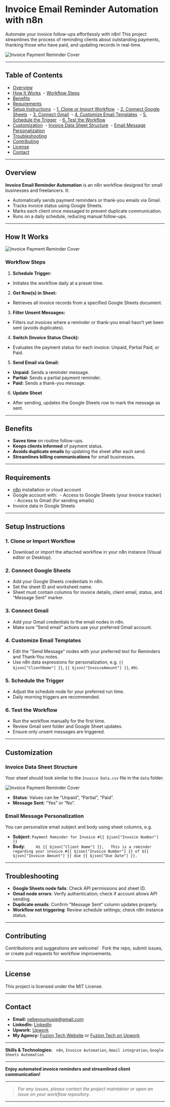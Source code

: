 # Invoice Email Reminder Automation with n8n


Automate your invoice follow-ups effortlessly with n8n! This project streamlines the process of reminding clients about outstanding payments, thanking those who have paid, and updating records in real-time.

![Invoice Payment Reminder Cover](./images/Invoice%20Payment%20Reminder%20Cover.png)


***


## Table of Contents


- [Overview](#overview)
- [How It Works](#how-it-works)
 - [Workflow Steps](#workflow-steps)
- [Benefits](#benefits)
- [Requirements](#requirements)
- [Setup Instructions](#setup-instructions)
 - [1. Clone or Import Workflow](#1-clone-or-import-workflow)
 - [2. Connect Google Sheets](#2-connect-google-sheets)
 - [3. Connect Gmail](#3-connect-gmail)
 - [4. Customize Email Templates](#4-customize-email-templates)
 - [5. Schedule the Trigger](#5-schedule-the-trigger)
 - [6. Test the Workflow](#6-test-the-workflow)
- [Customization](#customization)
 - [Invoice Data Sheet Structure](#invoice-data-sheet-structure)
 - [Email Message Personalization](#email-message-personalization)
- [Troubleshooting](#troubleshooting)
- [Contributing](#contributing)
- [License](#license)
- [Contact](#contact)


***


## Overview


**Invoice Email Reminder Automation** is an n8n workflow designed for small businesses and freelancers. It:


- Automatically sends payment reminders or thank-you emails via Gmail.
- Tracks invoice status using Google Sheets.
- Marks each client once messaged to prevent duplicate communication.
- Runs on a daily schedule, reducing manual follow-ups.


***


## How It Works

![Invoice Payment Reminder Cover](./images/Invoice%20Payment%20Reminder.png)

### Workflow Steps


1. **Schedule Trigger:**
- Initiates the workflow daily at a preset time.


2. **Get Row(s) in Sheet:**
- Retrieves all invoice records from a specified Google Sheets document.


3. **Filter Unsent Messages:**
- Filters out invoices where a reminder or thank-you email hasn’t yet been sent (avoids duplicates).  
  

4. **Switch (Invoice Status Check):**
- Evaluates the payment status for each invoice: Unpaid, Partial Paid, or Paid.
  

5. **Send Email via Gmail:**
- **Unpaid:** Sends a reminder message.
- **Partial:** Sends a partial payment reminder.
- **Paid:** Sends a thank-you message.  


6. **Update Sheet**
- After sending, updates the Google Sheets row to mark the message as sent.


***


## Benefits


- **Saves time** on routine follow-ups.
- **Keeps clients informed** of payment status.
- **Avoids duplicate emails** by updating the sheet after each send.
- **Streamlines billing communications** for small businesses.


***


## Requirements


- [n8n](https://n8n.io/) installation or cloud account
- Google account with:
 - Access to Google Sheets (your invoice tracker)
 - Access to Gmail (for sending emails)
- Invoice data in Google Sheets


***


## Setup Instructions


### 1. Clone or Import Workflow


- Download or import the attached workflow in your n8n instance (Visual editor or Desktop).


### 2. Connect Google Sheets


- Add your Google Sheets credentials in n8n.
- Set the sheet ID and worksheet name.
- Sheet must contain columns for invoice details, client email, status, and "Message Sent" marker.


### 3. Connect Gmail


- Add your Gmail credentials to the email nodes in n8n.
- Make sure “Send email” actions use your preferred Gmail account.


### 4. Customize Email Templates


- Edit the "Send Message" nodes with your preferred text for Reminders and Thank-You notes.
- Use n8n data expressions for personalization, e.g. `{{ $json["ClientName"] }}`, `{{ $json["InvoiceAmount"] }}`, etc.


### 5. Schedule the Trigger


- Adjust the schedule node for your preferred run time.
- Daily morning triggers are recommended.


### 6. Test the Workflow


- Run the workflow manually for the first time.
- Review Gmail sent folder and Google Sheet updates.
- Ensure only unsent messages are triggered.


***


## Customization


### Invoice Data Sheet Structure


Your sheet should look similar to the `Invoice Data.csv` file in the `data` folder.

![Invoice Payment Reminder Cover](./images/Invoice%20Spreadsheet.png)


- **Status**: Values can be “Unpaid”, “Partial”, “Paid”.
- **Message Sent**: “Yes” or “No”.


### Email Message Personalization


You can personalize email subject and body using sheet columns, e.g.


- **Subject**: `Payment Reminder for Invoice #{{ $json["Invoice Number"] }}`
- **Body**:  
  ```
  Hi {{ $json["Client Name"] }},
  This is a reminder regarding your invoice #{{ $json["Invoice Number"] }} of ${{ $json["Invoice Amount"] }} due {{ $json["Due Date"] }}.
  ```
***


## Troubleshooting


- **Google Sheets node fails**: Check API permissions and sheet ID.
- **Gmail node errors**: Verify authentication; check if account allows API sending.
- **Duplicate emails**: Confirm "Message Sent" column updates properly.
- **Workflow not triggering**: Review schedule settings; check n8n instance status.


***


## Contributing


Contributions and suggestions are welcome!  
Fork the repo, submit issues, or create pull requests for workflow improvements.


***


## License


This project is licensed under the MIT License.


***


## Contact

- **Email:** nebeyoumusie@gmail.com
- **LinkedIn:** [LinkedIn](https://www.linkedin.com/in/nebeyou-musie)  
- **Upwork:** [Upwork](https://www.upwork.com/freelancers/~017ff01729e3cd26e0?mp_source=share)  
- **My Agency:** [Fuzion Tech Website](https://fuzion-tech.com/) or [Fuzion Tech on Upwork](https://www.upwork.com/agencies/1948388369189366041/)


***


**Skills & Technologies:**  
`n8n`, `Invoice Automation`, `Gmail integration`, `Google Sheets Automation`


***


**Enjoy automated invoice reminders and streamlined client communication!**


***


> _For any issues, please contact the project maintainer or open an issue on your workflow repository._


***
